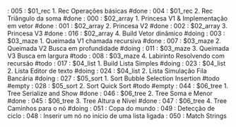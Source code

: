 [](../base/005/Readme.md) : 005 : $01_rec 1. Rec Operações básicas #done
[](../base/004/Readme.md) : 004 : $01_rec 2. Rec Triângulo da soma #done
[](../base/000/Readme.md) : 000 : $02_array 1. Princesa V1 & Implementação em vetor #done
[](../base/001/Readme.md) : 001 : $02_array 2. Princesa V2 #done
[](../base/002/Readme.md) : 002 : $02_array 3. Princesa V3 #done
[](../base/016/Readme.md) : 016 : $02_array 4. Build Vetor dinâmico #doing
[](../base/003/Readme.md) : 003 : $03_maze 1. Queimada V1 chamada recursiva #done
[](../base/007/Readme.md) : 007 : $03_maze 2. Queimada V2 Busca em profundidade #doing
[](../base/011/Readme.md) : 011 : $03_maze 3. Queimada V3 Busca em largura #todo
[](../base/008/Readme.md) : 008 : $03_maze 4. Labirinto Resolvendo com recursão #todo
[](../base/017/Readme.md) : 017 : $04_list 1. Build Lista Simples #doing
[](../base/023/Readme.md) : 023 : $04_list 2. Lista Editor de texto #doing
[](../base/024/Readme.md) : 024 : $04_list 2. Lista Simulação Fila Bancária #doing
[](../base/027/Readme.md) : 027 : $05_sort 1. Sort Bubble Selection Insertion #todo #empty
[](../base/028/Readme.md) : 028 : $05_sort 2. Sort Quick Sort #todo #empty
[](../base/044/Readme.md) : 044 : $06_tree 1. Tree Serialize and Show #done
[](../base/046/Readme.md) : 046 : $06_tree 2. Tree Soma e Menor #done
[](../base/045/Readme.md) : 045 : $06_tree 3. Tree Altura e Nível #done
[](../base/047/Readme.md) : 047 : $06_tree 4. Tree Caminhos para o nó #doing
[](../base/051/Readme.md) : 051 : Copa do mundo
[](../base/049/Readme.md) : 049 : Detecção de ciclo
[](../base/048/Readme.md) : 048 : Inserir um nó no início de uma lista ligada
[](../base/050/Readme.md) : 050 : Match Strings
